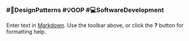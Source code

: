 ### #🧭DesignPatterns #💡OOP #💻SoftwareDevelopment

Enter text in [Markdown](http://daringfireball.net/projects/markdown/). Use the toolbar above, or click the **?** button for formatting help.

